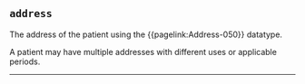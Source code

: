 ## `address`

The address of the patient using the {{pagelink:Address-050}} datatype.

A patient may have multiple addresses with different uses or applicable periods.

---
